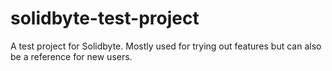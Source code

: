 # solidbyte-test-project
A test project for Solidbyte.  Mostly used for trying out features but can also be a reference for new users.
